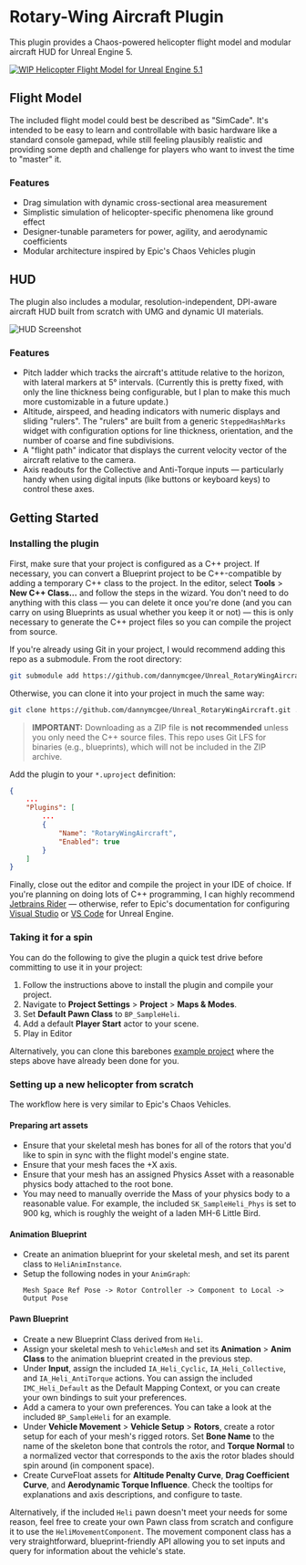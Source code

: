 # Rotary-Wing Aircraft Plugin

This plugin provides a Chaos-powered helicopter flight model and modular
aircraft HUD for Unreal Engine 5.

[
	![
		WIP Helicopter Flight Model for Unreal Engine 5.1
	](https://img.youtube.com/vi/ig98iGbf2Bw/maxresdefault.jpg)
](https://www.youtube.com/watch?v=ig98iGbf2Bw "Watch on YouTube")

## Flight Model

The included flight model could best be described as "SimCade". It's intended to
be easy to learn and controllable with basic hardware like a standard console
gamepad, while still feeling plausibly realistic and providing some depth and
challenge for players who want to invest the time to "master" it.

### Features

* Drag simulation with dynamic cross-sectional area measurement
* Simplistic simulation of helicopter-specific phenomena like ground effect
* Designer-tunable parameters for power, agility, and aerodynamic coefficients
* Modular architecture inspired by Epic's Chaos Vehicles plugin

## HUD

The plugin also includes a modular, resolution-independent, DPI-aware aircraft
HUD built from scratch with UMG and dynamic UI materials.

![HUD Screenshot](https://media.githubusercontent.com/media/dannymcgee/Unreal_RotaryWingAircraft/d39e80bdea0254fc4f8b3df15b19a93b6f2def82/Resources/UMG_HUD_v2_0.jpg)

### Features

* Pitch ladder which tracks the aircraft's attitude relative to the horizon,
  with lateral markers at 5&deg; intervals. (Currently this is pretty fixed,
  with only the line thickness being configurable, but I plan to make this much
  more customizable in a future update.)
* Altitude, airspeed, and heading indicators with numeric displays and sliding
  "rulers". The "rulers" are built from a generic `SteppedHashMarks` widget with
  configuration options for line thickness, orientation, and the number of
  coarse and fine subdivisions.
* A "flight path" indicator that displays the current velocity vector of the
  aircraft relative to the camera.
* Axis readouts for the Collective and Anti-Torque inputs &mdash; particularly
  handy when using digital inputs (like buttons or keyboard keys) to control
  these axes.

## Getting Started

### Installing the plugin

First, make sure that your project is configured as a C++ project. If necessary,
you can convert a Blueprint project to be C++-compatible by adding a temporary
C++ class to the project. In the editor, select **Tools** > **New C++ Class...**
and follow the steps in the wizard. You don't need to do anything with this
class &mdash; you can delete it once you're done (and you can carry on using
Blueprints as usual whether you keep it or not) &mdash; this is only necessary
to generate the C++ project files so you can compile the project from source.

If you're already using Git in your project, I would recommend adding this repo
as a submodule. From the root directory:

```sh
git submodule add https://github.com/dannymcgee/Unreal_RotaryWingAircraft.git ./Plugins/Gameplay/RotaryWingAircraft
```

Otherwise, you can clone it into your project in much the same way:

```sh
git clone https://github.com/dannymcgee/Unreal_RotaryWingAircraft.git ./Plugins/Gameplay/RotaryWingAircraft
```

> **IMPORTANT:** Downloading as a ZIP file is **not recommended** unless you only need the C++ source
files. This repo uses Git LFS for binaries (e.g., blueprints), which will not be
included in the ZIP archive.

Add the plugin to your `*.uproject` definition:

```json
{
	...
	"Plugins": [
		...
		{
			"Name": "RotaryWingAircraft",
			"Enabled": true
		}
	]
}
```

Finally, close out the editor and compile the project in your IDE of choice. If
you're planning on doing lots of C++ programming, I can highly recommend
[Jetbrains Rider](https://www.jetbrains.com/rider/) &mdash; otherwise,  refer to
Epic's documentation for configuring [Visual Studio](https://docs.unrealengine.com/5.1/en-US/setting-up-visual-studio-development-environment-for-cplusplus-projects-in-unreal-engine/)
or [VS Code](https://docs.unrealengine.com/5.1/en-US/setting-up-visual-studio-code-for-unreal-engine/) for Unreal Engine.

### Taking it for a spin

You can do the following to give the plugin a quick test drive before committing
to use it in your project:

1. Follow the instructions above to install the plugin and compile your project.
1. Navigate to **Project Settings** > **Project** > **Maps & Modes**.
1. Set **Default Pawn Class** to `BP_SampleHeli`.
1. Add a default **Player Start** actor to your scene.
1. Play in Editor

Alternatively, you can clone this barebones [example project](https://github.com/dannymcgee/Unreal_HeliExample)
where the steps above have already been done for you.

### Setting up a new helicopter from scratch

The workflow here is very similar to Epic's Chaos Vehicles.

#### Preparing art assets

* Ensure that your skeletal mesh has bones for all of the rotors that you'd like
  to spin in sync with the flight model's engine state.
* Ensure that your mesh faces the +X axis.
* Ensure that your mesh has an assigned Physics Asset with a reasonable physics
  body attached to the root bone.
* You may need to manually override the Mass of your physics body to a
  reasonable value. For example, the included `SK_SampleHeli_Phys` is set to 900
  kg, which is roughly the weight of a laden MH-6 Little Bird.

#### Animation Blueprint

* Create an animation blueprint for your skeletal mesh, and set its parent class
  to `HeliAnimInstance`.
* Setup the following nodes in your `AnimGraph`:
  ```
  Mesh Space Ref Pose -> Rotor Controller -> Component to Local -> Output Pose
  ```

#### Pawn Blueprint

* Create a new Blueprint Class derived from `Heli`.
* Assign your skeletal mesh to `VehicleMesh` and set its **Animation** > **Anim
  Class** to the animation blueprint created in the previous step.
* Under **Input**, assign the included `IA_Heli_Cyclic`, `IA_Heli_Collective`,
  and `IA_Heli_AntiTorque` actions. You can assign the included
  `IMC_Heli_Default` as the Default Mapping Context, or you can create your own
  bindings to suit your preferences.
* Add a camera to your own preferences. You can take a look at the included
  `BP_SampleHeli` for an example.
* Under **Vehicle Movement** > **Vehicle Setup** > **Rotors**, create a rotor
  setup for each of your mesh's rigged rotors. Set **Bone Name** to the name of
  the skeleton bone that controls the rotor, and **Torque Normal** to a
  normalized vector that corresponds to the axis the rotor blades should spin
  around (in component space).
* Create CurveFloat assets for **Altitude Penalty Curve**, **Drag Coefficient
  Curve**, and **Aerodynamic Torque Influence**. Check the tooltips for
  explanations and axis descriptions, and configure to taste.

Alternatively, if the included `Heli` pawn doesn't meet your needs for some
reason, feel free to create your own Pawn class from scratch and configure it to
use the `HeliMovementComponent`. The movement component class has a very
straightforward, blueprint-friendly API allowing you to set inputs and query for
information about the vehicle's state.
